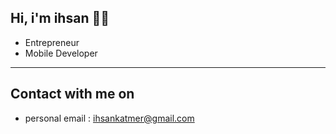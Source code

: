 <h2> Hi, i'm ihsan 👋✨ </h2>

- Entrepreneur
- Mobile Developer
<hr>

<h2> Contact with me on </h2>

<!-- <h3>Where to find me</h3>
<p><a href="https://github.com/thmsgbrt" target="_blank"><img alt="Github2" src="https://img.shields.io/badge/GitHub-%2312100E.svg?&style=for-the-badge&logo=Github&logoColor=white" /></a> -->

- personal email : ihsankatmer@gmail.com



<!---
- 👋 Hi, I’m ihsan
- 👀 I'm interested in building mobile applications built with React Native. 
Creating user-friendly, quality, robust, maintainable, and measurable mobile software is fundamental to my career as a Mobile Developer.

ihsanktmr/ihsanktmr is a ✨ special ✨ repository because its `README.md` (this file) appears on your GitHub profile.
You can click the Preview link to take a look at your changes.
--->
